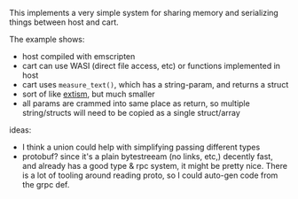 This implements a very simple system for sharing memory and serializing things between host and cart.

The example shows:

- host compiled with emscripten
- cart can use WASI (direct file access, etc) or functions implemented in host
- cart uses `measure_text()`, which has a string-param, and returns a struct
- sort of like [extism](https://extism.org/), but much smaller
- all params are crammed into same place as return, so multiple string/structs will need to be copied as a single struct/array


ideas:

- I think a union could help with simplifying passing different types
- protobuf? since it's a plain bytestreeam (no links, etc,) decently fast, and already has a good type & rpc system, it might be pretty nice. There is a lot of tooling around reading proto, so I could auto-gen code from the grpc def.
